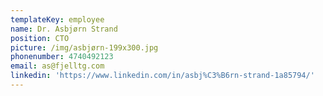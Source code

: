 ```yaml
---
templateKey: employee
name: Dr. Asbjørn Strand
position: CTO
picture: /img/asbjørn-199x300.jpg
phonenumber: 4740492123
email: as@fjelltg.com
linkedin: 'https://www.linkedin.com/in/asbj%C3%B6rn-strand-1a85794/'
---
```


